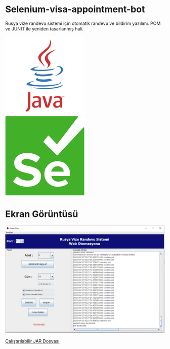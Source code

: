 # Selenium-visa-appointment-bot
Rusya vize randevu sistemi için otomatik randevu ve bildirim yazılımı. POM ve JUNIT ile yeniden tasarlanmış hali.

<img src="readmeRes/java-logo.png" alt="Java" width="250" height="250"> &nbsp; &nbsp; <img src="readmeRes/selenium_logo.png" alt="Selenium" width="250" height="250">

# Ekran Görüntüsü
![Ekran Görüntüsü](readmeRes/visa.png)

[Çalıştırılabilir JAR Dosyası](https://github.com/tahaakocer/visa-appointment-JAR "Çalıştırılabilir JAR Dosyası")
